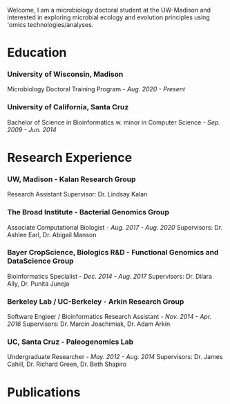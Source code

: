 Welcome, I am a microbiology doctoral student at the UW-Madison and interested in exploring microbial ecology and evolution principles using 'omics technologies/analyses.

# Education

### **University of Wisconsin, Madison**
Microbiology Doctoral Training Program - _Aug. 2020 - Present_

### **University of California, Santa Cruz**
Bachelor of Science in Bioinformatics w. minor in Computer Science - _Sep. 2009 - Jun. 2014_

# Research Experience

### **UW, Madison - Kalan Research Group**
Research Assistant
Supervisor: Dr. Lindsay Kalan

### **The Broad Institute - Bacterial Genomics Group**
Associate Computational Biologist - _Aug. 2017 - Aug. 2020_
Supervisors: Dr. Ashlee Earl, Dr. Abigail Manson

### **Bayer CropScience, Biologics R&D - Functional Genomics and DataScience Group**
Bioinformatics Specialist - _Dec. 2014 - Aug. 2017_
Supervisors: Dr. Dilara Ally, Dr. Punita Juneja

### **Berkeley Lab / UC-Berkeley - Arkin Research Group** 
Software Engieer / Bioinformatics Research Assistant - _Nov. 2014 - Apr. 2016_
Supervisors: Dr. Marcin Joachimiak, Dr. Adam Arkin

### **UC, Santa Cruz - Paleogenomics Lab** 
Undergraduate Researcher - _May. 2012 - Aug. 2014_
Supervisors: Dr. James Cahill, Dr. Richard Green, Dr. Beth Shapiro

# Publications

